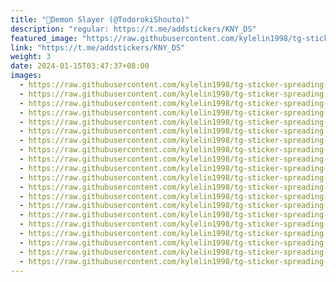 ```yaml
---
title: "🎴Demon Slayer (@TodorokiShouto)"
description: "regular: https://t.me/addstickers/KNY_DS"
featured_image: "https://raw.githubusercontent.com/kylelin1998/tg-sticker-spreading-worldwide-images/main/img/75a6401e-aa81-46a7-be4a-cd8c25a6bb84.jpg"
link: "https://t.me/addstickers/KNY_DS"
weight: 3
date: 2024-01-15T03:47:37+08:00
images:
  - https://raw.githubusercontent.com/kylelin1998/tg-sticker-spreading-worldwide-images/main/img/75a6401e-aa81-46a7-be4a-cd8c25a6bb84.jpg
  - https://raw.githubusercontent.com/kylelin1998/tg-sticker-spreading-worldwide-images/main/img/46a20de6-1f44-4fc0-935d-58b16f14c9d3.jpg
  - https://raw.githubusercontent.com/kylelin1998/tg-sticker-spreading-worldwide-images/main/img/2e5c4e1b-5dd6-4653-8425-f5c66e6d22c7.jpg
  - https://raw.githubusercontent.com/kylelin1998/tg-sticker-spreading-worldwide-images/main/img/3e58ee61-0b5a-45a5-97a6-601537d8e1f0.jpg
  - https://raw.githubusercontent.com/kylelin1998/tg-sticker-spreading-worldwide-images/main/img/68192bb1-b54b-4652-9a0e-1bb07ec19715.jpg
  - https://raw.githubusercontent.com/kylelin1998/tg-sticker-spreading-worldwide-images/main/img/db5f8dd0-a159-47fe-bf9e-85a935840a4c.jpg
  - https://raw.githubusercontent.com/kylelin1998/tg-sticker-spreading-worldwide-images/main/img/c85fc9a2-aecb-40a3-a3c2-edc11aecb822.jpg
  - https://raw.githubusercontent.com/kylelin1998/tg-sticker-spreading-worldwide-images/main/img/d0003050-5d8d-4a70-bd3d-b14dacec2b0f.jpg
  - https://raw.githubusercontent.com/kylelin1998/tg-sticker-spreading-worldwide-images/main/img/a176a8f2-dc26-458f-8bf8-4a593d4a28ec.jpg
  - https://raw.githubusercontent.com/kylelin1998/tg-sticker-spreading-worldwide-images/main/img/f2115637-bc25-40bf-aecb-86b3ce0eb753.jpg
  - https://raw.githubusercontent.com/kylelin1998/tg-sticker-spreading-worldwide-images/main/img/483405d6-4ba5-4c4c-a9fc-43df403fe144.jpg
  - https://raw.githubusercontent.com/kylelin1998/tg-sticker-spreading-worldwide-images/main/img/e0c09274-72e2-4a7a-9b6c-95403f32df03.jpg
  - https://raw.githubusercontent.com/kylelin1998/tg-sticker-spreading-worldwide-images/main/img/a0c911d9-3aea-4e06-ace7-fb39dc31ecd0.jpg
  - https://raw.githubusercontent.com/kylelin1998/tg-sticker-spreading-worldwide-images/main/img/1e433763-a234-47bc-9cf1-6d9b0c297b65.jpg
  - https://raw.githubusercontent.com/kylelin1998/tg-sticker-spreading-worldwide-images/main/img/f112337c-d116-4921-8126-fbe95949ba9b.jpg
  - https://raw.githubusercontent.com/kylelin1998/tg-sticker-spreading-worldwide-images/main/img/f3a52ba7-d582-4640-adf9-ad6aa2763133.jpg
  - https://raw.githubusercontent.com/kylelin1998/tg-sticker-spreading-worldwide-images/main/img/dad03b27-88f2-4102-b8ee-1421dc625582.jpg
  - https://raw.githubusercontent.com/kylelin1998/tg-sticker-spreading-worldwide-images/main/img/8f20a10f-be3d-4d1e-ae65-b0ec8b02ef39.jpg
  - https://raw.githubusercontent.com/kylelin1998/tg-sticker-spreading-worldwide-images/main/img/7107d901-9955-4660-a9ee-801bb2efc5de.jpg
  - https://raw.githubusercontent.com/kylelin1998/tg-sticker-spreading-worldwide-images/main/img/fd2e3442-b5f1-4083-a1c8-84b8a7a64deb.jpg
---
```

